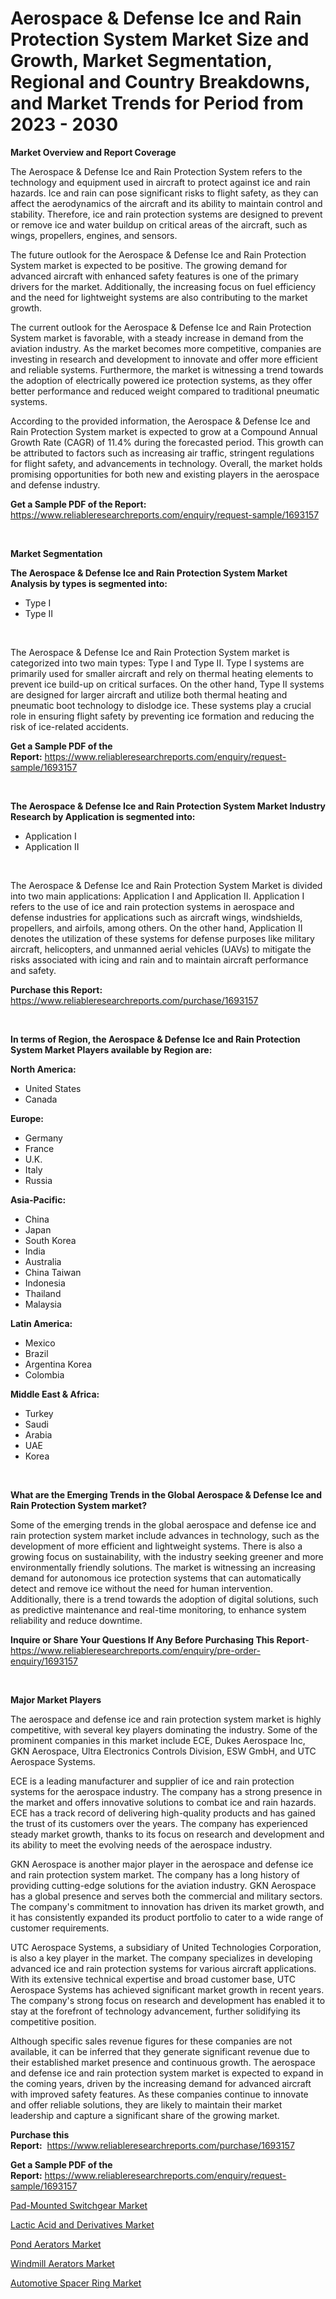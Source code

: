 <p><h1>Aerospace & Defense Ice and Rain Protection System Market Size and Growth, Market Segmentation, Regional and Country Breakdowns, and Market Trends for Period from 2023 -  2030</h1></p><p><strong>Market Overview and Report Coverage</strong></p>
<p><p>The Aerospace & Defense Ice and Rain Protection System refers to the technology and equipment used in aircraft to protect against ice and rain hazards. Ice and rain can pose significant risks to flight safety, as they can affect the aerodynamics of the aircraft and its ability to maintain control and stability. Therefore, ice and rain protection systems are designed to prevent or remove ice and water buildup on critical areas of the aircraft, such as wings, propellers, engines, and sensors.</p><p>The future outlook for the Aerospace & Defense Ice and Rain Protection System market is expected to be positive. The growing demand for advanced aircraft with enhanced safety features is one of the primary drivers for the market. Additionally, the increasing focus on fuel efficiency and the need for lightweight systems are also contributing to the market growth. </p><p>The current outlook for the Aerospace & Defense Ice and Rain Protection System market is favorable, with a steady increase in demand from the aviation industry. As the market becomes more competitive, companies are investing in research and development to innovate and offer more efficient and reliable systems. Furthermore, the market is witnessing a trend towards the adoption of electrically powered ice protection systems, as they offer better performance and reduced weight compared to traditional pneumatic systems.</p><p>According to the provided information, the Aerospace & Defense Ice and Rain Protection System market is expected to grow at a Compound Annual Growth Rate (CAGR) of 11.4% during the forecasted period. This growth can be attributed to factors such as increasing air traffic, stringent regulations for flight safety, and advancements in technology. Overall, the market holds promising opportunities for both new and existing players in the aerospace and defense industry.</p></p>
<p><strong>Get a Sample PDF of the Report:</strong> <a href="https://www.reliableresearchreports.com/enquiry/request-sample/1693157">https://www.reliableresearchreports.com/enquiry/request-sample/1693157</a></p>
<p>&nbsp;</p>
<p><strong>Market Segmentation</strong></p>
<p><strong>The Aerospace & Defense Ice and Rain Protection System Market Analysis by types is segmented into:</strong></p>
<p><ul><li>Type I</li><li>Type II</li></ul></p>
<p>&nbsp;</p>
<p><p>The Aerospace & Defense Ice and Rain Protection System market is categorized into two main types: Type I and Type II. Type I systems are primarily used for smaller aircraft and rely on thermal heating elements to prevent ice build-up on critical surfaces. On the other hand, Type II systems are designed for larger aircraft and utilize both thermal heating and pneumatic boot technology to dislodge ice. These systems play a crucial role in ensuring flight safety by preventing ice formation and reducing the risk of ice-related accidents.</p></p>
<p><strong>Get a Sample PDF of the Report:</strong>&nbsp;<a href="https://www.reliableresearchreports.com/enquiry/request-sample/1693157">https://www.reliableresearchreports.com/enquiry/request-sample/1693157</a></p>
<p>&nbsp;</p>
<p><strong>The Aerospace & Defense Ice and Rain Protection System Market Industry Research by Application is segmented into:</strong></p>
<p><ul><li>Application I</li><li>Application II</li></ul></p>
<p>&nbsp;</p>
<p><p>The Aerospace & Defense Ice and Rain Protection System Market is divided into two main applications: Application I and Application II. Application I refers to the use of ice and rain protection systems in aerospace and defense industries for applications such as aircraft wings, windshields, propellers, and airfoils, among others. On the other hand, Application II denotes the utilization of these systems for defense purposes like military aircraft, helicopters, and unmanned aerial vehicles (UAVs) to mitigate the risks associated with icing and rain and to maintain aircraft performance and safety.</p></p>
<p><strong>Purchase this Report:</strong>&nbsp; <a href="https://www.reliableresearchreports.com/purchase/1693157">https://www.reliableresearchreports.com/purchase/1693157</a></p>
<p>&nbsp;</p>
<p><strong>In terms of Region, the Aerospace & Defense Ice and Rain Protection System Market Players available by Region are:</strong></p>
<p>
    <p> <strong> North America: </strong>
        <ul>
            <li>United States</li>
            <li>Canada</li>
        </ul>
        </p> 
    <p> <strong> Europe: </strong>
        <ul>
            <li>Germany</li>
            <li>France</li>
            <li>U.K.</li>
            <li>Italy</li>
            <li>Russia</li>
        </ul>
        </p> 
    <p> <strong> Asia-Pacific: </strong>
        <ul>
            <li>China</li>
            <li>Japan</li>
            <li>South Korea</li>
            <li>India</li>
            <li>Australia</li>
            <li>China Taiwan</li>
            <li>Indonesia</li>
            <li>Thailand</li>
            <li>Malaysia</li>
        </ul>
        </p> 
    <p> <strong> Latin America: </strong>
        <ul>
            <li>Mexico</li>
            <li>Brazil</li>
            <li>Argentina Korea</li>
            <li>Colombia</li>
        </ul>
        </p> 
    <p> <strong> Middle East & Africa: </strong>
        <ul>
            <li>Turkey</li>
            <li>Saudi</li>
            <li>Arabia</li>
            <li>UAE</li>
            <li>Korea</li>
        </ul>
    </p>
    </p>
<p>&nbsp;</p>
<p><strong>What are the Emerging Trends in the Global Aerospace & Defense Ice and Rain Protection System market?</strong></p>
<p><p>Some of the emerging trends in the global aerospace and defense ice and rain protection system market include advances in technology, such as the development of more efficient and lightweight systems. There is also a growing focus on sustainability, with the industry seeking greener and more environmentally friendly solutions. The market is witnessing an increasing demand for autonomous ice protection systems that can automatically detect and remove ice without the need for human intervention. Additionally, there is a trend towards the adoption of digital solutions, such as predictive maintenance and real-time monitoring, to enhance system reliability and reduce downtime.</p></p>
<p><strong>Inquire or Share Your Questions If Any Before Purchasing This Report</strong>- <a href="https://www.reliableresearchreports.com/enquiry/pre-order-enquiry/1693157">https://www.reliableresearchreports.com/enquiry/pre-order-enquiry/1693157</a></p>
<p>&nbsp;</p>
<p><strong>Major Market Players</strong></p>
<p><p>The aerospace and defense ice and rain protection system market is highly competitive, with several key players dominating the industry. Some of the prominent companies in this market include ECE, Dukes Aerospace Inc, GKN Aerospace, Ultra Electronics Controls Division, ESW GmbH, and UTC Aerospace Systems.</p><p>ECE is a leading manufacturer and supplier of ice and rain protection systems for the aerospace industry. The company has a strong presence in the market and offers innovative solutions to combat ice and rain hazards. ECE has a track record of delivering high-quality products and has gained the trust of its customers over the years. The company has experienced steady market growth, thanks to its focus on research and development and its ability to meet the evolving needs of the aerospace industry.</p><p>GKN Aerospace is another major player in the aerospace and defense ice and rain protection system market. The company has a long history of providing cutting-edge solutions for the aviation industry. GKN Aerospace has a global presence and serves both the commercial and military sectors. The company's commitment to innovation has driven its market growth, and it has consistently expanded its product portfolio to cater to a wide range of customer requirements.</p><p>UTC Aerospace Systems, a subsidiary of United Technologies Corporation, is also a key player in the market. The company specializes in developing advanced ice and rain protection systems for various aircraft applications. With its extensive technical expertise and broad customer base, UTC Aerospace Systems has achieved significant market growth in recent years. The company's strong focus on research and development has enabled it to stay at the forefront of technology advancement, further solidifying its competitive position.</p><p>Although specific sales revenue figures for these companies are not available, it can be inferred that they generate significant revenue due to their established market presence and continuous growth. The aerospace and defense ice and rain protection system market is expected to expand in the coming years, driven by the increasing demand for advanced aircraft with improved safety features. As these companies continue to innovate and offer reliable solutions, they are likely to maintain their market leadership and capture a significant share of the growing market.</p></p>
<p><strong>Purchase this Report:</strong>&nbsp;&nbsp;<a href="https://www.reliableresearchreports.com/purchase/1693157">https://www.reliableresearchreports.com/purchase/1693157</a></p>
<p></p>
<p><strong>Get a Sample PDF of the Report:</strong>&nbsp;<a href="https://www.reliableresearchreports.com/enquiry/request-sample/1693157">https://www.reliableresearchreports.com/enquiry/request-sample/1693157</a></p>
<p><p><a href="https://github.com/rahu1503/Market-Research-Report-List-1/blob/main/pad-mounted-switchgear-market.md">Pad-Mounted Switchgear Market</a></p><p><a href="https://medium.com/@reportprime05/lactic-acid-and-derivatives-market-the-key-to-successful-business-strategy-forecast-till-2030-93797533f222">Lactic Acid and Derivatives Market</a></p><p><a href="https://www.linkedin.com/pulse/pond-aerators-market-research-report-provides-thorough-industry-enn3f/">Pond Aerators Market</a></p><p><a href="https://www.linkedin.com/pulse/windmill-aerators-market-size-share-global-analysis-wnhaf/">Windmill Aerators Market</a></p><p><a href="https://github.com/gshchiplitsov/Market-Research-Report-List-1/blob/main/automotive-spacer-ring-market.md">Automotive Spacer Ring Market</a></p></p>